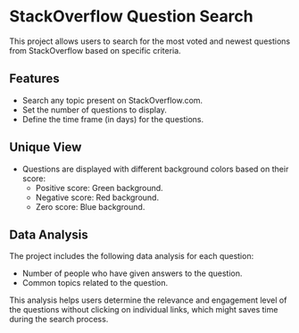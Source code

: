 # StackOverflow Question Search

This project allows users to search for the most voted and newest questions from StackOverflow based on specific criteria.

## Features

- Search any topic present on StackOverflow.com.
- Set the number of questions to display.
- Define the time frame (in days) for the questions.

## Unique View

- Questions are displayed with different background colors based on their score:
  - Positive score: Green background.
  - Negative score: Red background.
  - Zero score: Blue background.

## Data Analysis

The project includes the following data analysis for each question:

- Number of people who have given answers to the question.
- Common topics related to the question.

This analysis helps users determine the relevance and engagement level of the questions without clicking on individual links, which might saves time during the search process.
